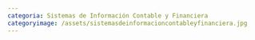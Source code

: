 ```yaml
---
categoria: Sistemas de Información Contable y Financiera
categoryimage: /assets/sistemasdeinformacioncontableyfinanciera.jpg
---
```

